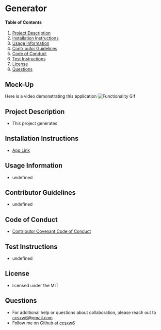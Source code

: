 # Generator 
      
  #### Table of Contents 
  1. [Project Description](#project-description) 
  2. [Installation Instructions](#installation-instructions)
  3. [Usage Information](#usage-information)
  4. [Contributor Guidelines](#contributor-guidelines)
  5. [Code of Conduct](#code-of-conduct)
  6. [Test Instructions](#test-instructions)
  7. [License](#license)
  8. [Questions](#questions)

  ## Mock-Up

  Here is a video demonstrating this application
  ![Functionality Gif](./readme.gif) 

  ## Project Description
  * This project generates
  ## Installation Instructions
  * [App Link](undefined)
  ## Usage Information
  * undefined
  ## Contributor Guidelines
  * undefined
  ## Code of Conduct
  * [Contributor Covenant Code of Conduct](https://www.contributor-covenant.org/version/2/0/code_of_conduct/code_of_conduct.md)
  ## Test Instructions
  * undefined
  ## License
  * licensed under the MIT
  ## Questions
  * For additional help or questions about collaboration, please reach out to ccsxw6@gmail.com
  * Follow me on Github at [ccsxw6](http://github.com/ccsxw6)